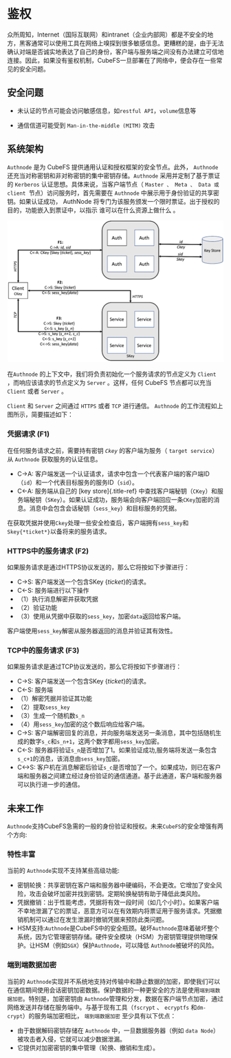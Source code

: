 # 鉴权

众所周知，Internet（国际互联网）和intranet（企业内部网）都是不安全的地方，黑客通常可以使用工具在网络上嗅探到很多敏感信息。更糟糕的是，由于无法确认对端是否诚实地表达了自己的身份，客户端与服务端之间没有办法建立可信地连接。因此，如果没有鉴权机制，CubeFS一旦部署在了网络中，便会存在一些常见的安全问题。

## 安全问题

- 未认证的节点可能会访问敏感信息，如`restful API`，`volume`信息等

- 通信信道可能受到 `Man-in-the-middle (MITM)` 攻击

## 系统架构

`Authnode` 是为 CubeFS 提供通用认证和授权框架的安全节点。此外， `Authnode` 还充当对称密钥和非对称密钥的集中密钥存储。`Authnode` 采用并定制了基于票证的 `Kerberos` 认证思想。具体来说，当客户端节点（ `Master 、 Meta 、 Data 或 client `节点）访问服务时，首先需要在 `Authnode` 中展示用于身份验证的共享密钥。如果认证成功， AuthNode 将专门为该服务颁发一个限时票证。出于授权的目的，功能嵌入到票证中，以指示 谁可以在什么资源上做什么 。

![Architecture](./pic/authflow.png)

在`Authnode` 的上下文中，我们将负责初始化一个服务请求的节点定义为 `Client` ，而响应该请求的节点定义为 `Server` 。这样，任何 CubeFS 节点都可以充当 `Client` 或者 `Server` 。

`Client` 和 `Server` 之间通过 `HTTPS` 或者 `TCP` 进行通信。 `Authnode` 的工作流程如上图所示，简要描述如下：

### 凭据请求 (F1)

在任何服务请求之前，需要持有密钥 *`Ckey`* 的客户端为服务（ `target
service`）从 `Authnode` 获取服务的认证信息。

-   C-\>A:
    客户端发送一个认证请求，请求中包含一个代表客户端的客户端ID（`id`）和一个代表目标服务的服务ID（`sid`）。
-   C\<-A: 服务端从自己的 [key store]{.title-ref}
    中查找客户端秘钥（`CKey`）和服务端秘钥（`SKey`）。如果认证成功，服务端会向客户端回应一条`CKey`加密的消息。消息中会包含会话秘钥（`sess_key`）和目标服务的凭据。

在获取凭据并使用`Ckey`处理一些安全检查后，客户端拥有`sess_key`和`Skey{*ticket*}`以备将来的服务请求。

### HTTPS中的服务请求 (F2)

如果服务请求是通过HTTPS协议发送的，那么它将按如下步骤进行：

-   C-\>S: 客户端发送一个包含SKey {*ticket*}的请求。
-   C\<-S:
    服务端进行以下操作
   - （1）执行消息解密并获取凭据
   - （2）验证功能
   - （3）使用从凭据中获取的`sess_key`，加密`data`返回给客户端。

客户端使用`sess_key`解密从服务器返回的消息并验证其有效性。

### TCP中的服务请求 (F3)

如果服务请求是通过TCP协议发送的，那么它将按如下步骤进行：

-   C-\>S: 客户端发送一个包含SKey {*ticket*}的请求。
-   C\<-S: 服务端
   - （1）解密凭据并验证其功能
   - （2）提取`sess_key`
   - （3）生成一个随机数`s_n`
   - （4）用`sess_key`加密的这个数后响应给客户端。
-   C-\>S:
    客户端解密回复的消息，并向服务端发送另一条消息，其中包括随机生成的数字`s_c`和`s_n+1`，这两个数字都用`sess_key`加密。
-   C\<-S:
    服务器将验证`s_n`是否增加了1。如果验证成功,服务端将发送一条包含`s_c+1`的消息，该消息由`sess_key`加密。
-   C\<-\>S:
    客户机在消息解密后验证`s_c`是否增加了一个。如果成功，则已在客户端和服务器之间建立经过身份验证的通信通道。基于此通道，客户端和服务器可以执行进一步的通信。

## 未来工作

`Authnode`支持CubeFS急需的一般的身份验证和授权。未来`CubeFS`的安全增强有两个方向:

### 特性丰富

当前的 `Authnode`实现不支持某些高级功能:

-   密钥轮换：共享密钥在客户端和服务器中硬编码，不会更改。它增加了安全风险，攻击会破坏加密并找到密钥。定期轮换秘钥有助于降低此类风险。
-   凭据撤销：出于性能考虑，凭据将有效一段时间（如几个小时）。如果客户端不幸地泄漏了它的票证，恶意方可以在有效期内将票证用于服务请求。凭据撤销机制可以通过在发生泄漏时撤销凭据来预防此类问题。
-   HSM支持:`Authnode`是CubeFS中的安全瓶颈。破坏`Authnode`意味着破坏整个系统，因为它管理密钥存储。硬件安全模块（HSM）为密钥管理提供物理保护。让HSM（例如`SGX`）保护`Authnode`，可以降低 `Authnode`被破坏的风险。

### 端到端数据加密

当前的 `Authnode`实现并不系统地支持对传输中和静止数据的加密，即使我们可以在通信期间使用会话密钥加密数据。保护数据的一种更安全的方法是使用`端到端数据加密`。特别是，加密密钥由 `Authnode`管理和分发，数据在客户端节点加密，通过网络发送并存储在服务端中。与基于现有工具（`fscrypt` 、 `ecryptfs` 和`dm-crypt`）的服务端加密相比， `端到端数据加密` 至少具有以下优点：

- 由于数据解码密钥存储在 `Authnode` 中，一旦数据服务器（例如
  `data Node`）被攻击者入侵，它就可以减少数据泄漏。
- 它提供对加密密钥的集中管理（轮换、撤销和生成）。